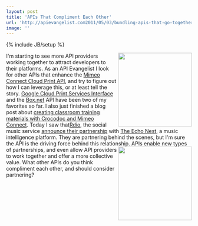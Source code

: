 ```yaml
---
layout: post
title: 'APIs That Compliment Each Other'
url: 'http://apievangelist.com2011/05/03/bundling-apis-that-go-together/'
image: ''
---
```

{% include JB/setup %}
<a href="http://rdio.com"><img src="http://kinlane-productions.s3.amazonaws.com/api-evangelist/Rdio-Logo-Gradient.png"  width="200" align="right" /></a>I'm starting to see more API providers working together to attract developers to their platforms.
As an API Evangelist I look for other APIs that enhance the <a title="Mimeo Connect Cloud Print API" href="http://developer.mimeo.com">Mimeo Connect Cloud Print API</a>, and try to figure out how I can leverage this, or at least tell the story.
<a title="Google Cloud Print Services Interface" href="http://www.kinlane.com/2011/02/google-cloud-print-proxy-cloud-printer/">Google Cloud Print Services Interface</a> and the <a title="Box.net" href="http://www.box.net">Box.net</a> API have been two of my favorites so far. I also just finished a blog post about <a title="creating classroom and training materials with Crocodoc and Mimeo Connect" href="http://developer.mimeo.com/blog/blog_detail.php?ID=99">creating classroom training materials with Crocodoc and Mimeo Connect</a>.
Today I saw that<a href="http://rdio.com">Rdio</a>, the social music service <a title="announce their partnership" href="http://blog.rdio.com/post/5161479190/announcing-rdios-partnership-with-the-echo-nest">announce their partnership</a> with <a title="The Echo Nest" href="http://the.echonest.com/">The Echo Nest</a>, a music intelligence platform.
They are partnering behind the scenes, but I'm sure the API is the driving force behind this relationship.<a title="The Echo Nest" href="http://the.echonest.com/"><img src="http://kinlane-productions.s3.amazonaws.com/api-evangelist/the-echo-nest.gif"  width="200" align="right" /></a>
APIs enable new types of partnerships, and even allow API providers to work together and offer a more collective value.
What other APIs do you think compliment each other, and should consider partnering?
